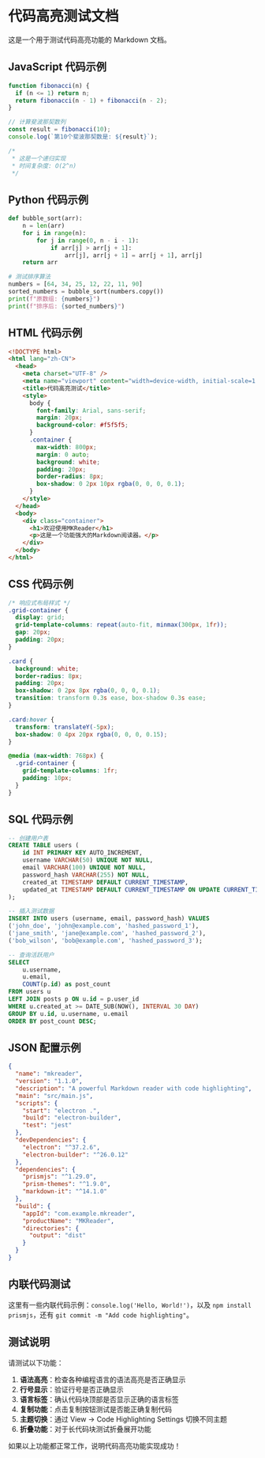 # 代码高亮测试文档

这是一个用于测试代码高亮功能的 Markdown 文档。

## JavaScript 代码示例

```javascript
function fibonacci(n) {
  if (n <= 1) return n;
  return fibonacci(n - 1) + fibonacci(n - 2);
}

// 计算斐波那契数列
const result = fibonacci(10);
console.log(`第10个斐波那契数是: ${result}`);

/*
 * 这是一个递归实现
 * 时间复杂度: O(2^n)
 */
```

## Python 代码示例

```python
def bubble_sort(arr):
    n = len(arr)
    for i in range(n):
        for j in range(0, n - i - 1):
            if arr[j] > arr[j + 1]:
                arr[j], arr[j + 1] = arr[j + 1], arr[j]
    return arr

# 测试排序算法
numbers = [64, 34, 25, 12, 22, 11, 90]
sorted_numbers = bubble_sort(numbers.copy())
print(f"原数组: {numbers}")
print(f"排序后: {sorted_numbers}")
```

## HTML 代码示例

```html
<!DOCTYPE html>
<html lang="zh-CN">
  <head>
    <meta charset="UTF-8" />
    <meta name="viewport" content="width=device-width, initial-scale=1.0" />
    <title>代码高亮测试</title>
    <style>
      body {
        font-family: Arial, sans-serif;
        margin: 20px;
        background-color: #f5f5f5;
      }
      .container {
        max-width: 800px;
        margin: 0 auto;
        background: white;
        padding: 20px;
        border-radius: 8px;
        box-shadow: 0 2px 10px rgba(0, 0, 0, 0.1);
      }
    </style>
  </head>
  <body>
    <div class="container">
      <h1>欢迎使用MKReader</h1>
      <p>这是一个功能强大的Markdown阅读器。</p>
    </div>
  </body>
</html>
```

## CSS 代码示例

```css
/* 响应式布局样式 */
.grid-container {
  display: grid;
  grid-template-columns: repeat(auto-fit, minmax(300px, 1fr));
  gap: 20px;
  padding: 20px;
}

.card {
  background: white;
  border-radius: 8px;
  padding: 20px;
  box-shadow: 0 2px 8px rgba(0, 0, 0, 0.1);
  transition: transform 0.3s ease, box-shadow 0.3s ease;
}

.card:hover {
  transform: translateY(-5px);
  box-shadow: 0 4px 20px rgba(0, 0, 0, 0.15);
}

@media (max-width: 768px) {
  .grid-container {
    grid-template-columns: 1fr;
    padding: 10px;
  }
}
```

## SQL 代码示例

```sql
-- 创建用户表
CREATE TABLE users (
    id INT PRIMARY KEY AUTO_INCREMENT,
    username VARCHAR(50) UNIQUE NOT NULL,
    email VARCHAR(100) UNIQUE NOT NULL,
    password_hash VARCHAR(255) NOT NULL,
    created_at TIMESTAMP DEFAULT CURRENT_TIMESTAMP,
    updated_at TIMESTAMP DEFAULT CURRENT_TIMESTAMP ON UPDATE CURRENT_TIMESTAMP
);

-- 插入测试数据
INSERT INTO users (username, email, password_hash) VALUES
('john_doe', 'john@example.com', 'hashed_password_1'),
('jane_smith', 'jane@example.com', 'hashed_password_2'),
('bob_wilson', 'bob@example.com', 'hashed_password_3');

-- 查询活跃用户
SELECT
    u.username,
    u.email,
    COUNT(p.id) as post_count
FROM users u
LEFT JOIN posts p ON u.id = p.user_id
WHERE u.created_at >= DATE_SUB(NOW(), INTERVAL 30 DAY)
GROUP BY u.id, u.username, u.email
ORDER BY post_count DESC;
```

## JSON 配置示例

```json
{
  "name": "mkreader",
  "version": "1.1.0",
  "description": "A powerful Markdown reader with code highlighting",
  "main": "src/main.js",
  "scripts": {
    "start": "electron .",
    "build": "electron-builder",
    "test": "jest"
  },
  "devDependencies": {
    "electron": "^37.2.6",
    "electron-builder": "^26.0.12"
  },
  "dependencies": {
    "prismjs": "^1.29.0",
    "prism-themes": "^1.9.0",
    "markdown-it": "^14.1.0"
  },
  "build": {
    "appId": "com.example.mkreader",
    "productName": "MKReader",
    "directories": {
      "output": "dist"
    }
  }
}
```

## 内联代码测试

这里有一些内联代码示例：`console.log('Hello, World!')`，以及 `npm install prismjs`，还有 `git commit -m "Add code highlighting"`。

## 测试说明

请测试以下功能：

1. **语法高亮**：检查各种编程语言的语法高亮是否正确显示
2. **行号显示**：验证行号是否正确显示
3. **语言标签**：确认代码块顶部是否显示正确的语言标签
4. **复制功能**：点击复制按钮测试是否能正确复制代码
5. **主题切换**：通过 View → Code Highlighting Settings 切换不同主题
6. **折叠功能**：对于长代码块测试折叠展开功能

如果以上功能都正常工作，说明代码高亮功能实现成功！
